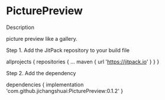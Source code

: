 # PicturePreview
Description

picture preview like a gallery.

Step 1. Add the JitPack repository to your build file

allprojects {
		repositories {
			...
			maven { url 'https://jitpack.io' }
		}
	}
  
  Step 2. Add the dependency
  
  dependencies {
	        implementation 'com.github.jichangshuai:PicturePreview:0.1.2'
	}
